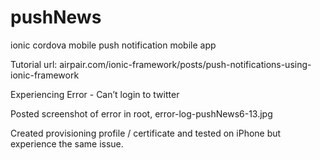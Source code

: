 # pushNews
ionic cordova mobile push notification mobile app

Tutorial url:
airpair.com/ionic-framework/posts/push-notifications-using-ionic-framework

Experiencing Error - 
Can’t login to twitter

Posted screenshot of error in root,   error-log-pushNews6-13.jpg

Created provisioning profile / certificate and tested on iPhone but experience the same issue.
